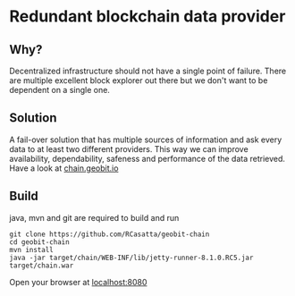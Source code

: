 # Redundant blockchain data provider


## Why?
Decentralized infrastructure should not have a single point of failure.
There are multiple excellent block explorer out there but we don't want to be dependent on a single one.

## Solution
A fail-over solution that has multiple sources of information and ask every data to at least two different providers.
This way we can improve availability, dependability, safeness and performance of the data retrieved. Have a look at [chain.geobit.io](http://chain.geobit.io)

## Build
java, mvn and git are required to build and run
```
git clone https://github.com/RCasatta/geobit-chain
cd geobit-chain
mvn install
java -jar target/chain/WEB-INF/lib/jetty-runner-8.1.0.RC5.jar target/chain.war
```
Open your browser at [localhost:8080](http://localhost:8080)

